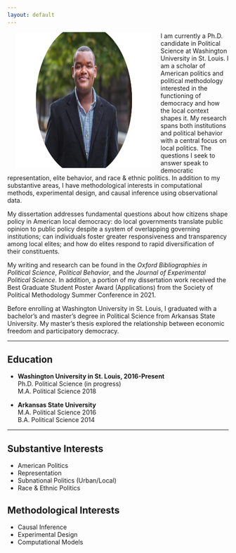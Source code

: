 ```yaml
---
layout: default
---
```


<img align="left" src="assets/moy.jpg" hspace="20"  width="309" height="309" >

I am currently a Ph.D. candidate in Political Science at Washington University in St. Louis. I am a scholar of American politics and political methodology interested in the functioning of democracy and how the local context shapes it. My research spans both institutions and political behavior with a central focus on local politics. The questions I seek to answer speak to democratic representation, elite behavior, and race & ethnic politics. In addition to my substantive areas, I have methodological interests in computational methods, experimental design, and causal inference using observational data. <br />

My dissertation addresses fundamental questions about how citizens shape policy in American local democracy: do local governments translate public opinion to public policy despite a system of overlapping governing institutions; can individuals foster greater responsiveness and transparency among local elites; and how do elites respond to rapid diversification of their constituents.  <br />

My writing and research can be found in the *Oxford Bibliographies in Political Science*, *Political Behavior*, and the *Journal of Experimental Political Science*.  In addition, a portion of my dissertation work received the Best Graduate Student Poster Award (Applications) from the Society of Political Methodology Summer Conference in 2021.  <br />

Before enrolling at Washington University in St. Louis, I graduated with a bachelor’s and master’s degree in Political Science from Arkansas State University. My master’s thesis explored the relationship between economic freedom and participatory democracy.  <br />


---

## Education
* **Washington University in St. Louis,  2016-Present** <br>
  Ph.D. Political Science (in progress) <br>
  M.A. Political Science 2018 <br>

* **Arkansas State University** <br>
  M.A. Political Science 2016 <br>
  B.A. Political Science 2014

---

## Substantive Interests
* American Politics
* Representation
* Subnational Politics (Urban/Local)
* Race & Ethnic Politics

## Methodological Interests
* Causal Inference
* Experimental Design
* Computational Models




